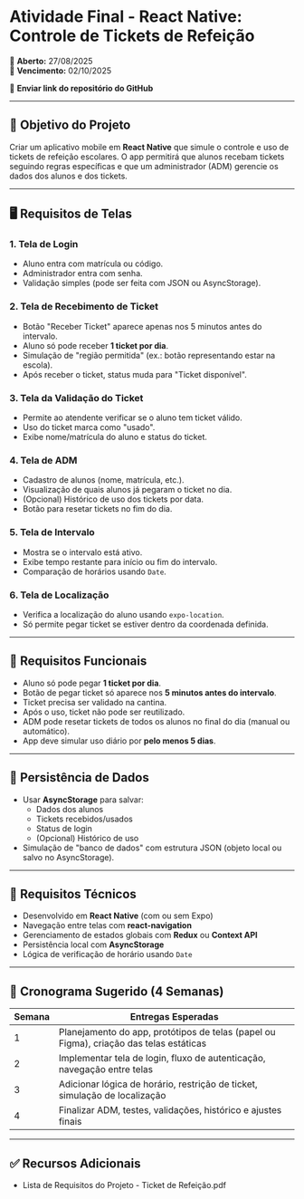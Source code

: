 # Atividade Final - React Native: Controle de Tickets de Refeição

📅 **Aberto:** 27/08/2025  
📅 **Vencimento:** 02/10/2025  

🔗 **Enviar link do repositório do GitHub**

---

## 📌 Objetivo do Projeto

Criar um aplicativo mobile em **React Native** que simule o controle e uso de tickets de refeição escolares. O app permitirá que alunos recebam tickets seguindo regras específicas e que um administrador (ADM) gerencie os dados dos alunos e dos tickets.

---

## 🖥️ Requisitos de Telas

### 1. Tela de Login
- Aluno entra com matrícula ou código.
- Administrador entra com senha.
- Validação simples (pode ser feita com JSON ou AsyncStorage).

### 2. Tela de Recebimento de Ticket
- Botão "Receber Ticket" aparece apenas nos 5 minutos antes do intervalo.
- Aluno só pode receber **1 ticket por dia**.
- Simulação de "região permitida" (ex.: botão representando estar na escola).
- Após receber o ticket, status muda para "Ticket disponível".

### 3. Tela da Validação do Ticket
- Permite ao atendente verificar se o aluno tem ticket válido.
- Uso do ticket marca como "usado".
- Exibe nome/matrícula do aluno e status do ticket.

### 4. Tela de ADM
- Cadastro de alunos (nome, matrícula, etc.).
- Visualização de quais alunos já pegaram o ticket no dia.
- (Opcional) Histórico de uso dos tickets por data.
- Botão para resetar tickets no fim do dia.

### 5. Tela de Intervalo
- Mostra se o intervalo está ativo.
- Exibe tempo restante para início ou fim do intervalo.
- Comparação de horários usando `Date`.

### 6. Tela de Localização
- Verifica a localização do aluno usando `expo-location`.
- Só permite pegar ticket se estiver dentro da coordenada definida.

---

## 🔁 Requisitos Funcionais
- Aluno só pode pegar **1 ticket por dia**.
- Botão de pegar ticket só aparece nos **5 minutos antes do intervalo**.
- Ticket precisa ser validado na cantina.
- Após o uso, ticket não pode ser reutilizado.
- ADM pode resetar tickets de todos os alunos no final do dia (manual ou automático).
- App deve simular uso diário por **pelo menos 5 dias**.

---

## 💾 Persistência de Dados
- Usar **AsyncStorage** para salvar:
  - Dados dos alunos
  - Tickets recebidos/usados
  - Status de login
  - (Opcional) Histórico de uso
- Simulação de "banco de dados" com estrutura JSON (objeto local ou salvo no AsyncStorage).

---

## 🧠 Requisitos Técnicos
- Desenvolvido em **React Native** (com ou sem Expo)
- Navegação entre telas com **react-navigation**
- Gerenciamento de estados globais com **Redux** ou **Context API**
- Persistência local com **AsyncStorage**
- Lógica de verificação de horário usando `Date`

---

## 📆 Cronograma Sugerido (4 Semanas)

| Semana | Entregas Esperadas |
|--------|------------------|
| 1      | Planejamento do app, protótipos de telas (papel ou Figma), criação das telas estáticas |
| 2      | Implementar tela de login, fluxo de autenticação, navegação entre telas |
| 3      | Adicionar lógica de horário, restrição de ticket, simulação de localização |
| 4      | Finalizar ADM, testes, validações, histórico e ajustes finais |

---

## ✅ Recursos Adicionais
- Lista de Requisitos do Projeto - Ticket de Refeição.pdf
